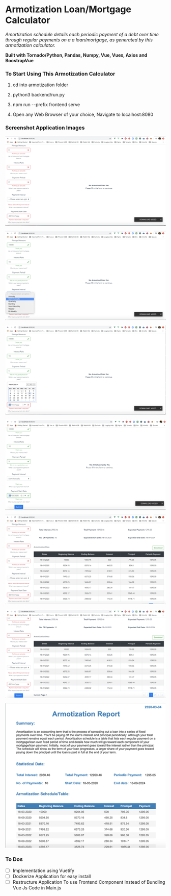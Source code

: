 # Armotization Loan/Mortgage Calculator

*Amortization schedule details each periodic payment of a debt over time through regular payments on a a loan/mortgage, as generated by this armotization calculator.*

**Built with Tornado/Python, Pandas, Numpy, Vue, Vuex, Axios and BoostrapVue**

### To Start Using This Armotization Calculator

1. cd into armotization folder

2. python3 backend/run.py

3. npm run --prefix frontend serve

4. Open any Web Browser of your choice, Navigate to localhost:8080

### Screenshot Application Images

![](images/1.png)

![](images/2.png)

![](images/3.png)

![](images/4.png)

![](images/5.png)

![](images/6.png)

![](images/7.png)

### To Dos
- [ ] Implementation using Vuetify
- [ ] Dockerize Application for easy install
- [ ] Restructure Application To use Frontend Component Instead of Bundling Vue Js Code in Main.js
